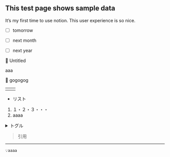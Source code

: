 ## This test page shows sample data

It’s my first time to use notion. This user experience is so nice.


- [ ] tomorrow
- [ ] next month
- [ ] next year



:page_facing_up: Untitled

aaa



:page_facing_up: gogogog



| | | 
| ---- | ---- | 
| | | 

- リスト

1. １・２・３・・・
1. aaaa
<details><summary>トグル</summary>nothing</details>

> 引用
---
```
💡aaaa
```



